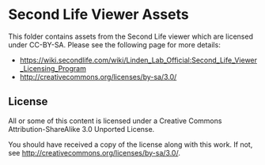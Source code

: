 # Second Life Viewer Assets
This folder contains assets from the Second Life viewer which are licensed under
CC-BY-SA. Please see the following page for more details:

* https://wiki.secondlife.com/wiki/Linden_Lab_Official:Second_Life_Viewer_Licensing_Program
* http://creativecommons.org/licenses/by-sa/3.0/

## License
All or some of this content is licensed under a
Creative Commons Attribution-ShareAlike 3.0 Unported License.

You should have received a copy of the license along with this
work.  If not, see <http://creativecommons.org/licenses/by-sa/3.0/>. 